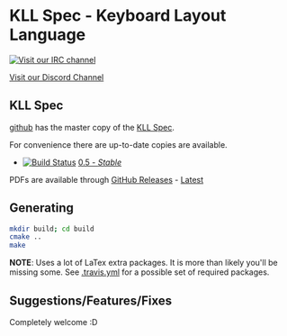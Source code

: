 KLL Spec - Keyboard Layout Language
===================================

[![Visit our IRC channel](https://kiwiirc.com/buttons/irc.freenode.net/input.club.png)](https://kiwiirc.com/client/irc.freenode.net/#input.club)

[Visit our Discord Channel](https://discord.gg/GACJa4f)


KLL Spec
--------

[github](https://github.com/kiibohd/kll-spec) has the master copy of the [KLL Spec](https://input.club/kll/).

For convenience there are up-to-date copies are available.
* [![Build Status](https://travis-ci.org/kiibohd/kll-spec.svg?branch=0.5)](https://travis-ci.org/kiibohd/kll-spec) [0.5 - *Stable*](https://github.com/kiibohd/kll-spec/releases/latest)

PDFs are available through [GitHub Releases](https://github.com/kiibohd/kll-spec/releases) - [Latest](https://github.com/kiibohd/kll-spec/releases/latest)


Generating
----------

```bash
mkdir build; cd build
cmake ..
make
```

**NOTE**: Uses a lot of LaTex extra packages. It is more than likely you'll be missing some. See [.travis.yml](.travis.yml) for a possible set of required packages.


Suggestions/Features/Fixes
--------------------------

Completely welcome :D
